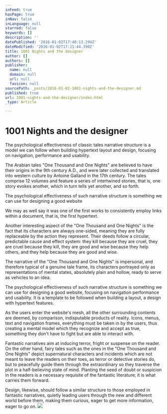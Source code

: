 ```yaml
---
inFeed: true
hasPage: true
inNav: false
inLanguage: null
starred: false
keywords: []
description: ''
datePublished: '2016-01-02T17:40:13.294Z'
dateModified: '2016-01-02T17:11:44.390Z'
title: 1001 Nights and the designer
author: []
authors: []
publisher:
  name: null
  domain: null
  url: null
  favicon: null
sourcePath: _posts/2016-01-02-1001-nights-and-the-designer.md
published: true
url: 1001-nights-and-the-designer/index.html
_type: Article

---
```

# 1001 Nights and the designer

The psychological effectiveness of classic tales narrative structure is a model we can follow when building hypertext layout and design, focusing on navigation, performance and usability. 

The Arabian tales "One Thousand and One Nights" are believed to have their origins in the 9th century A.D., and were later collected and translated into western culture by Antoine Galland in the 17th century. The tales comprise 12 volumes and feature a series of intertwined stories, that is, one story evokes another, which in turn tells yet another, and so forth. 

The psychological effectiveness of such narrative structure is something we can use for designing a good website 

We may as well say it was one of the first works to consistently employ links within a document, that is, the first hypertext. 

Another interesting aspect of the "One Thousand and One Nights" is the fact that its characters are always one-sided, meaning they are fully replaceable by the action they represent. Their deeds follow a circular, predictable cause and effect system: they kill because they are cruel, they are cruel because they kill, they are good and wise because they help others, and they help because they are good and wise. 

The narrative of the "One Thousand and One Nights" is impersonal, and therefore typical of a genuine tale frame, its characters portrayed only as representations of mental states, absolutely plain and hollow, ready to serve as vehicles to an idea. 

The psychological effectiveness of such narrative structure is something we can use for designing a good website, focusing on navigation performance and usability. It is a template to be followed when building a layout, a design with hypertext features. 

As the users enter the website's mesh, all the other surrounding contents are deemed, by comparison, indisputable products of reality. Icons, menus, text and navigation frames, everything must be taken in by the users, thus creating a mental model which they recognize and accept as true, something they don't have to fight but are able to interact with. 

Fantastic narratives aim at inducing terror, fright or suspense on the reader. On the other hand, fairy tales such as the ones in the "One Thousand and One Nights" depict supernatural characters and incidents which are not meant to leave the readers on their toes, as terror or detective stories do, but to peacefully guide them through the extraordinary so they traverse the plot in a half-believing state of mind. Planting the seed of doubt or suspicion in the readers is a necessary requisite of the fantastic literature; it is what carries them forward. 

Design, likewise, should follow a similar structure to those employed in fantastic narratives, quietly leading users through the new and different world before them, making them curious, eager to get more information, eager to go on.
![](https://the-grid-user-content.s3-us-west-2.amazonaws.com/269e13c2-fd6e-4790-9ba1-5abaa3dd2c20.jpg)